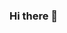 ### Hi there 👋

<!--
**ginywiny/ginywiny** is a ✨ _special_ ✨ repository because its `README.md` (this file) appears on your GitHub profile.

![ginywiny's github stats](https://github-readme-stats.vercel.app/api?username=ginywiny)
